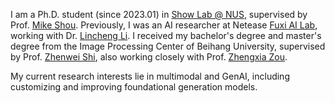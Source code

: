 I am a Ph.D. student (since 2023.01) in [Show Lab @ NUS](https://sites.google.com/view/showlab), supervised by Prof. [Mike Shou](https://sites.google.com/view/showlab).
Previously, I was an AI researcher at Netease [Fuxi AI Lab](https://fuxi.163.com/fuxi-introduction), working with Dr. [Lincheng Li](https://scholar.google.com.hk/citations?user=NYLsVscAAAAJ&hl=zh-CN). 
I received my bachelor's degree and master's degree from the Image Processing Center of Beihang University, supervised by Prof. [Zhenwei Shi](https://levir.buaa.edu.cn/), also working closely with Prof. [Zhengxia Zou](https://zhengxiazou.github.io/).

My current research interests lie in multimodal and GenAI, including customizing and improving foundational generation models. 
